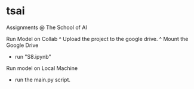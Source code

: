 # tsai
Assignments @ The School of AI

Run Model on Collab
^ Upload the project to the google drive.
^ Mount the Google Drive
* run "S8.ipynb"

Run model on Local Machine
* run the main.py script.
